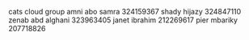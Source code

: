 cats cloud group 
amni abo samra 324159367 
shady hijazy 324847110
zenab abd alghani 323963405
janet ibrahim 212269617
pier mbariky 207718826
